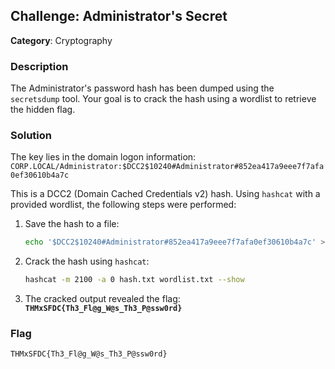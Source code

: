 ## Challenge: **Administrator's Secret**  
**Category**: Cryptography  

### Description  
The Administrator's password hash has been dumped using the `secretsdump` tool. Your goal is to crack the hash using a wordlist to retrieve the hidden flag.

### Solution  
The key lies in the domain logon information:  
`CORP.LOCAL/Administrator:$DCC2$10240#Administrator#852ea417a9eee7f7afa0ef30610b4a7c`  

This is a DCC2 (Domain Cached Credentials v2) hash. Using `hashcat` with a provided wordlist, the following steps were performed:  

1. Save the hash to a file:  
   ```bash
   echo '$DCC2$10240#Administrator#852ea417a9eee7f7afa0ef30610b4a7c' > hash.txt
   ```

2. Crack the hash using `hashcat`:  
   ```bash
   hashcat -m 2100 -a 0 hash.txt wordlist.txt --show
   ```

3. The cracked output revealed the flag:  
   **`THMxSFDC{Th3_Fl@g_W@s_Th3_P@ssw0rd}`**  

### Flag  
`THMxSFDC{Th3_Fl@g_W@s_Th3_P@ssw0rd}`
